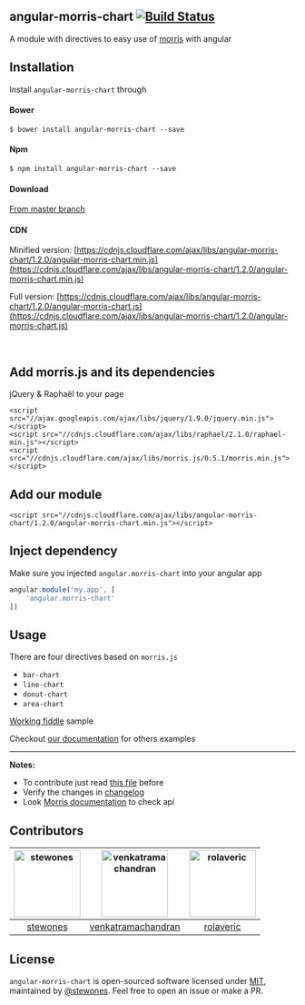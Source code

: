 ## angular-morris-chart [![Build Status](https://travis-ci.org/stewones/angular-morris-chart.svg)](https://travis-ci.org/stewones/angular-morris-chart)
A module with directives to easy use of [morris](http://morrisjs.github.io/morris.js/) with angular 

## Installation
Install `angular-morris-chart` through

#### Bower
```
$ bower install angular-morris-chart --save
```

#### Npm
```
$ npm install angular-morris-chart --save
```

#### Download
[From master branch](https://raw.githubusercontent.com/stewones/angular-morris-chart/master/src/angular-morris-chart.min.js)

#### CDN
Minified version:
[https://cdnjs.cloudflare.com/ajax/libs/angular-morris-chart/1.2.0/angular-morris-chart.min.js](https://cdnjs.cloudflare.com/ajax/libs/angular-morris-chart/1.2.0/angular-morris-chart.min.js)

Full version:
[https://cdnjs.cloudflare.com/ajax/libs/angular-morris-chart/1.2.0/angular-morris-chart.js](https://cdnjs.cloudflare.com/ajax/libs/angular-morris-chart/1.2.0/angular-morris-chart.js)

<br />

## Add morris.js and its dependencies
jQuery & Raphaël to your page

```
<script src="//ajax.googleapis.com/ajax/libs/jquery/1.9.0/jquery.min.js"></script>
<script src="//cdnjs.cloudflare.com/ajax/libs/raphael/2.1.0/raphael-min.js"></script>
<script src="//cdnjs.cloudflare.com/ajax/libs/morris.js/0.5.1/morris.min.js"></script>
```
## Add our module
```
<script src="//cdnjs.cloudflare.com/ajax/libs/angular-morris-chart/1.2.0/angular-morris-chart.min.js"></script>
```

## Inject dependency
Make sure you injected `angular.morris-chart` into your angular app

```js
angular.module('my.app', [
    'angular.morris-chart'
])
```


## Usage
There are four directives based on `morris.js`

- `bar-chart`
- `line-chart`
- `donut-chart`
- `area-chart`

[Working fiddle](https://jsfiddle.net/stewones/n6aaLckb/) sample

Checkout [our documentation](https://angular-morris-chart.stpa.co) for others examples


---
**Notes:**

- To contribute just read [this file](https://github.com/stewones/angular-morris-chart/blob/master/CONTRIBUTING.md) before
- Verify the changes in [changelog](https://github.com/stewones/angular-morris-chart/releases)
- Look [Morris documentation](http://morrisjs.github.io/morris.js/) to check api


## Contributors

[<img alt="stewones" src="https://avatars.githubusercontent.com/u/719763?v=3&s=117" width="117">](https://github.com/stewones) |[<img alt="venkatramachandran" src="https://avatars.githubusercontent.com/u/4744258?v=3&s=117" width="117">](https://github.com/venkatramachandran) |[<img alt="rolaveric" src="https://avatars.githubusercontent.com/u/960670?v=3&s=117" width="117">](https://github.com/rolaveric) |
:---: |:---: |:---: |
[stewones](https://github.com/stewones) |[venkatramachandran](https://github.com/venkatramachandran) |[rolaveric](https://github.com/rolaveric) |

## License
`angular-morris-chart` is open-sourced software licensed under [MIT](http://opensource.org/licenses/MIT), maintained by [@stewones](https://github.com/stewones). Feel free to open an issue or make a PR.
